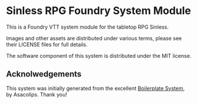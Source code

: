 # Sinless RPG Foundry System Module

This is a Foundry VTT system module for the tabletop RPG Sinless.

Images and other assets are distributed under various terms, please see their LICENSE files for full details.

The software component of this system is distributed under the MIT license.

## Acknolwedgements

This system was initially generated from the excellent [Boilerplate System](https://gitlab.com/asacolips-projects/foundry-mods/boilerplate), by Asacolips. Thank you!
